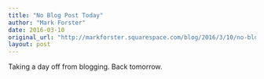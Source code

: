 ```yaml
---
title: "No Blog Post Today"
author: "Mark Forster"
date: 2016-03-10
original_url: "http://markforster.squarespace.com/blog/2016/3/10/no-blog-post-today.html"
layout: post
---
```


Taking a day off from blogging. Back tomorrow.
